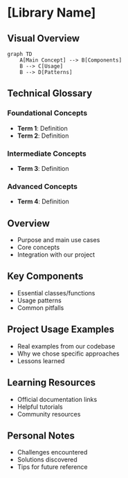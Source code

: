 # [Library Name]

## Visual Overview
```mermaid
graph TD
    A[Main Concept] --> B[Components]
    B --> C[Usage]
    B --> D[Patterns]
```

## Technical Glossary
### Foundational Concepts
- **Term 1**: Definition
- **Term 2**: Definition

### Intermediate Concepts
- **Term 3**: Definition

### Advanced Concepts
- **Term 4**: Definition


## Overview
- Purpose and main use cases
- Core concepts
- Integration with our project

## Key Components
- Essential classes/functions
- Usage patterns
- Common pitfalls

## Project Usage Examples
- Real examples from our codebase
- Why we chose specific approaches
- Lessons learned

## Learning Resources
- Official documentation links
- Helpful tutorials
- Community resources

## Personal Notes
- Challenges encountered
- Solutions discovered
- Tips for future reference